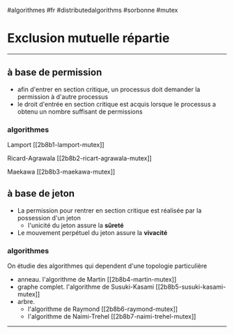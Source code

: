 #algorithmes #fr #distributedalgorithms #sorbonne #mutex
# Exclusion mutuelle répartie
---
## à base de permission
+ afin d'entrer en section critique, un processus doit demander la permission à d'autre processus
+ le droit d'entrée en section critique est acquis lorsque le processus a obtenu un nombre suffisant de permissions

### algorithmes
Lamport [[2b8b1-lamport-mutex]]

Ricard-Agrawala [[2b8b2-ricart-agrawala-mutex]]

Maekawa [[2b8b3-maekawa-mutex]]

## à base de jeton
+ La permission pour rentrer en section critique est réalisée par la possession d'un jeton
	+ l'unicité du jeton assure la **sûreté**
+ Le mouvement perpétuel du jeton assure la **vivacité**
### algorithmes
On étudie des algorithmes qui dependent d'une topologie particulière
+ anneau. l'algorithme de Martin [[2b8b4-martin-mutex]]
+ graphe complet. l'algorithme de Susuki-Kasami [[2b8b5-susuki-kasami-mutex]]
+ arbre.
	+ l'algorithme de Raymond [[2b8b6-raymond-mutex]]
	+ l'algorithme de Naimi-Trehel [[2b8b7-naimi-trehel-mutex]]



---